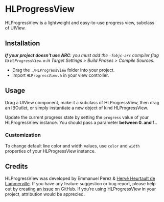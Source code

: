 # HLProgressView

HLProgressView is a lightweight and easy-to-use progress view, subclass of UIView.

## Installation

_**If your project doesn't use ARC**: you must add the `-fobjc-arc` compiler flag to `HLProgressView.m` in Target Settings > Build Phases > Compile Sources._

* Drag the `./HLProgressView` folder into your project.
* Import `HLProgressView.h` in your view controller.

## Usage

Drag a UIView component, make it a subclass of HLProgressView, then drag an IBOutlet, or simply instantiate a new object of kind HLProgressView.

Update the current progress state by setting the `progress` value of your HLProgressView instance. You should pass a parameter **between 0. and 1.**.

### Customization

To change default line color and width values, use `color` and `width` properties of your HLProgressView instance.

## Credits

HLProgressView was developed by Emmanuel Perez & [Hervé Heurtault de Lammerville](http://www.fifty-degrees.com). If you have any feature suggestion or bug report, please help out by creating [an issue](https://github.com/fiftydegrees/HLProgressView/issues/new) on GitHub. If you're using HLProgressView in your project, attribution would be apprecied.
